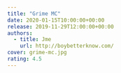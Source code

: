 ```yaml
---
title: "Grime MC"
date: 2020-01-15T10:00:00+00:00
release: 2019-11-29T12:00:00+00:00
authors:
  - title: Jme
    url: http://boybetterknow.com/
cover: grime-mc.jpg
rating: 4.5
---
```


